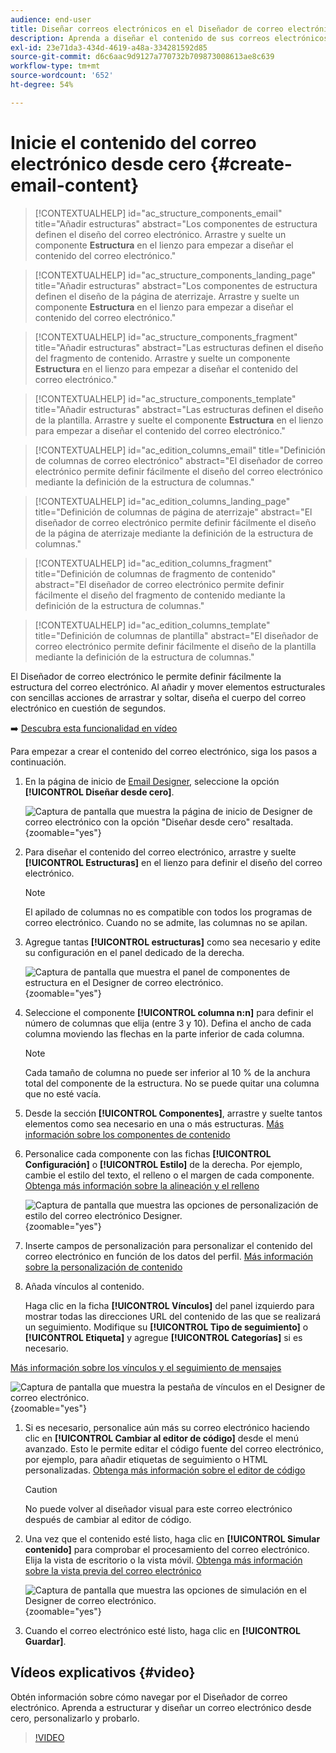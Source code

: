 ```yaml
---
audience: end-user
title: Diseñar correos electrónicos en el Diseñador de correo electrónico
description: Aprenda a diseñar el contenido de sus correos electrónicos desde cero
exl-id: 23e71da3-434d-4619-a48a-334281592d85
source-git-commit: d6c6aac9d9127a770732b709873008613ae8c639
workflow-type: tm+mt
source-wordcount: '652'
ht-degree: 54%

---
```


# Inicie el contenido del correo electrónico desde cero {#create-email-content}

>[!CONTEXTUALHELP]
>id="ac_structure_components_email"
>title="Añadir estructuras"
>abstract="Los componentes de estructura definen el diseño del correo electrónico. Arrastre y suelte un componente **Estructura** en el lienzo para empezar a diseñar el contenido del correo electrónico."

>[!CONTEXTUALHELP]
>id="ac_structure_components_landing_page"
>title="Añadir estructuras"
>abstract="Los componentes de estructura definen el diseño de la página de aterrizaje. Arrastre y suelte un componente **Estructura** en el lienzo para empezar a diseñar el contenido del correo electrónico."

>[!CONTEXTUALHELP]
>id="ac_structure_components_fragment"
>title="Añadir estructuras"
>abstract="Las estructuras definen el diseño del fragmento de contenido. Arrastre y suelte un componente **Estructura** en el lienzo para empezar a diseñar el contenido del correo electrónico."

>[!CONTEXTUALHELP]
>id="ac_structure_components_template"
>title="Añadir estructuras"
>abstract="Las estructuras definen el diseño de la plantilla. Arrastre y suelte el componente **Estructura** en el lienzo para empezar a diseñar el contenido del correo electrónico."

>[!CONTEXTUALHELP]
>id="ac_edition_columns_email"
>title="Definición de columnas de correo electrónico"
>abstract="El diseñador de correo electrónico permite definir fácilmente el diseño del correo electrónico mediante la definición de la estructura de columnas."

>[!CONTEXTUALHELP]
>id="ac_edition_columns_landing_page"
>title="Definición de columnas de página de aterrizaje"
>abstract="El diseñador de correo electrónico permite definir fácilmente el diseño de la página de aterrizaje mediante la definición de la estructura de columnas."

>[!CONTEXTUALHELP]
>id="ac_edition_columns_fragment"
>title="Definición de columnas de fragmento de contenido"
>abstract="El diseñador de correo electrónico permite definir fácilmente el diseño del fragmento de contenido mediante la definición de la estructura de columnas."

>[!CONTEXTUALHELP]
>id="ac_edition_columns_template"
>title="Definición de columnas de plantilla"
>abstract="El diseñador de correo electrónico permite definir fácilmente el diseño de la plantilla mediante la definición de la estructura de columnas."

El Diseñador de correo electrónico le permite definir fácilmente la estructura del correo electrónico. Al añadir y mover elementos estructurales con sencillas acciones de arrastrar y soltar, diseña el cuerpo del correo electrónico en cuestión de segundos.

➡️ [Descubra esta funcionalidad en vídeo](#video)

Para empezar a crear el contenido del correo electrónico, siga los pasos a continuación.

1. En la página de inicio de [Email Designer](get-started-email-designer.md#start-authoring), seleccione la opción **[!UICONTROL Diseñar desde cero]**.

   ![Captura de pantalla que muestra la página de inicio de Designer de correo electrónico con la opción &quot;Diseñar desde cero&quot; resaltada.](assets/email_designer-from-scratch.png){zoomable="yes"}

1. Para diseñar el contenido del correo electrónico, arrastre y suelte **[!UICONTROL Estructuras]** en el lienzo para definir el diseño del correo electrónico.

   >[!NOTE]
   >
   >El apilado de columnas no es compatible con todos los programas de correo electrónico. Cuando no se admite, las columnas no se apilan.

1. Agregue tantas **[!UICONTROL estructuras]** como sea necesario y edite su configuración en el panel dedicado de la derecha.

   ![Captura de pantalla que muestra el panel de componentes de estructura en el Designer de correo electrónico.](assets/email_designer_structure_components.png){zoomable="yes"}

1. Seleccione el componente **[!UICONTROL columna n:n]** para definir el número de columnas que elija (entre 3 y 10). Defina el ancho de cada columna moviendo las flechas en la parte inferior de cada columna.

   >[!NOTE]
   >
   >Cada tamaño de columna no puede ser inferior al 10 % de la anchura total del componente de la estructura. No se puede quitar una columna que no esté vacía.

1. Desde la sección **[!UICONTROL Componentes]**, arrastre y suelte tantos elementos como sea necesario en una o más estructuras. [Más información sobre los componentes de contenido](content-components.md)

1. Personalice cada componente con las fichas **[!UICONTROL Configuración]** o **[!UICONTROL Estilo]** de la derecha. Por ejemplo, cambie el estilo del texto, el relleno o el margen de cada componente. [Obtenga más información sobre la alineación y el relleno](alignment-and-padding.md)

   ![Captura de pantalla que muestra las opciones de personalización de estilo del correo electrónico Designer.](assets/email_designer-styles.png){zoomable="yes"}

1. Inserte campos de personalización para personalizar el contenido del correo electrónico en función de los datos del perfil. [Más información sobre la personalización de contenido](../personalization/personalize.md)

1. Añada vínculos al contenido.

   Haga clic en la ficha **[!UICONTROL Vínculos]** del panel izquierdo para mostrar todas las direcciones URL del contenido de las que se realizará un seguimiento. Modifique su **[!UICONTROL Tipo de seguimiento]** o **[!UICONTROL Etiqueta]** y agregue **[!UICONTROL Categorías]** si es necesario.

[Más información sobre los vínculos y el seguimiento de mensajes](message-tracking.md)

   ![Captura de pantalla que muestra la pestaña de vínculos en el Designer de correo electrónico.](assets/email_designer-links.png){zoomable="yes"}

1. Si es necesario, personalice aún más su correo electrónico haciendo clic en **[!UICONTROL Cambiar al editor de código]** desde el menú avanzado. Esto le permite editar el código fuente del correo electrónico, por ejemplo, para añadir etiquetas de seguimiento o HTML personalizadas. [Obtenga más información sobre el editor de código](code-content.md)

   >[!CAUTION]
   >
   >No puede volver al diseñador visual para este correo electrónico después de cambiar al editor de código.

1. Una vez que el contenido esté listo, haga clic en **[!UICONTROL Simular contenido]** para comprobar el procesamiento del correo electrónico. Elija la vista de escritorio o la vista móvil. [Obtenga más información sobre la vista previa del correo electrónico](../preview-test/preview-test.md)

   ![Captura de pantalla que muestra las opciones de simulación en el Designer de correo electrónico.](assets/email_designer-simulate.png){zoomable="yes"}

1. Cuando el correo electrónico esté listo, haga clic en **[!UICONTROL Guardar]**.

## Vídeos explicativos {#video}

Obtén información sobre cómo navegar por el Diseñador de correo electrónico. Aprenda a estructurar y diseñar un correo electrónico desde cero, personalizarlo y probarlo.

>[!VIDEO](https://video.tv.adobe.com/v/3425867/?quality=12)